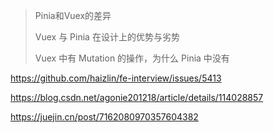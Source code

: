> Pinia和Vuex的差异
>
> Vuex 与 Pinia 在设计上的优势与劣势
>
> Vuex 中有 Mutation 的操作，为什么 Pinia 中没有

https://github.com/haizlin/fe-interview/issues/5413

https://blog.csdn.net/agonie201218/article/details/114028857

https://juejin.cn/post/7162080970357604382